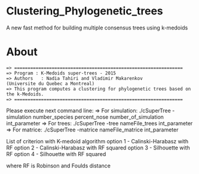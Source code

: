 # Clustering_Phylogenetic_trees
A new fast method for building multiple consensus trees using k-medoids

# About
	=> ===============================================================
	=> Program : K-Medoids super-trees - 2015
	=> Authors   : Nadia Tahiri and Vladimir Makarenkov
	(Universite du Quebec a Montreal)
	=> This program computes a clustering for phylogenetic trees based on the k-Medoids.
	=> ===============================================================
 
Please execute next command line:
=> For simulation: ./cSuperTree -simulation number_species percent_nose number_of_simulation int_parameter
=> For trees: ./cSuperTree -tree nameFile_trees int_parameter
=> For matrice: ./cSuperTree -matrice nameFile_matrice int_parameter
 
List of criterion with K-medoid algorithm
option 1 - Calinski-Harabasz with RF
option 2 - Calinski-Harabasz with RF squared
option 3 - Silhouette with RF
option 4 - Silhouette with RF squared


where RF is Robinson and Foulds distance

